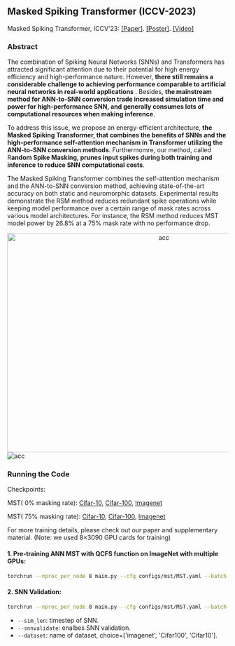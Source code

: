 ## Masked Spiking Transformer (ICCV-2023)

Masked Spiking Transformer, ICCV'23: [[Paper]](https://openaccess.thecvf.com/content/ICCV2023/html/Wang_Masked_Spiking_Transformer_ICCV_2023_paper.html). [[Poster]](https://github.com/bic-L/Masked-Spiking-Transformer/files/12871675/Masked_Spiking_Transforer_Poster.pdf). [[Video]](https://user-images.githubusercontent.com/141820457/274327624-16db42f2-2df1-4127-bbac-f746b5aa9534.mp4)

### Abstract
The combination of Spiking Neural Networks (SNNs) and Transformers has attracted significant attention due to their potential for high energy efficiency and high-performance nature. However, **there still remains a considerable challenge to achieving performance comparable to artificial neural networks in real-world applications** .
Besides, **the mainstream method for ANN-to-SNN conversion trade increased simulation time and power for high-performance SNN, and generally consumes lots of computational resources when making inference**.

To address this issue, we propose an energy-efficient architecture, **the Masked Spiking Transformer, that combines the benefits of SNNs and the high-performance self-attention mechanism in Transformer utilizing the ANN-to-SNN conversion methods**. Furthermomre, our method, called R**andom Spike Masking, prunes input spikes during both training and inference to reduce SNN computational costs**. 

The Masked Spiking Transformer combines the self-attention mechanism and the ANN-to-SNN conversion method, achieving state-of-the-art accuracy on both static and neuromorphic datasets. Experimental results demonstrate the RSM method reduces redundant spike operations while keeping model performance over a certain range of mask rates across various model architectures. For instance, the RSM method reduces MST model power by 26.8% at a 75% mask rate with no performance drop. 

<div align="center"> <img src="https://github.com/bic-L/Masked-Spiking-Transformer/blob/master/figures/acc.jpg" width="700" height="500"  alt="acc"/> </div>
<img src="https://github.com/bic-L/Masked-Spiking-Transformer/blob/master/figures/main.jpg"  alt="acc"/><br/>

### Running the Code

Checkpoints:

MST( 0% masking rate): [Cifar-10](https://github.com/bic-L/Masked-Spiking-Transformer/releases/download/checkpoint/Cifar10_checkpoint.pth), [Cifar-100](https://github.com/bic-L/Masked-Spiking-Transformer/releases/download/checkpoint/Cifar100_checkpoint.pth), [Imagenet](https://github.com/bic-L/Masked-Spiking-Transformer/releases/download/checkpoint/imagenet_checkpoint.pth)

MST( 75% masking rate): [Cifar-10](https://github.com/bic-L/Masked-Spiking-Transformer/releases/download/checkpoint_with_mask/cifar10_75._masking_ratio_checkpoint.pth), [Cifar-100](https://github.com/bic-L/Masked-Spiking-Transformer/releases/download/checkpoint_with_mask/Cifar100_75._masking_ratio_checkpoint.pth), [Imagenet](https://github.com/bic-L/Masked-Spiking-Transformer/releases/download/checkpoint_with_mask/imagenet_75._masking_ratio_checkpoint.pth)

For more training details, please check out our paper and supplementary material. (Note: we used 8×3090 GPU cards for training)

#### 1. Pre-training ANN MST with QCFS function on ImageNet with multiple GPUs:
```bash
torchrun --nproc_per_node 8 main.py --cfg configs/mst/MST.yaml --batch-size 128 --masking_ratio masking_rate
```

#### 2. SNN Validation:
```bash
torchrun --nproc_per_node 8 main.py --cfg configs/mst/MST.yaml --batch-size 128 --snnvalidate True --sim_len 128 --pretrained /path/to/weight/ --dataset imagenet --masking_ratio masking_rate
```
- `--sim_len`: timestep of SNN.
- `--snnvalidate`: enalbes SNN validation.
- `--dataset`: name of dataset, choice=['imagenet', 'Cifar100', 'Cifar10'].

